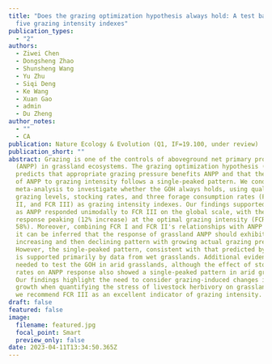 ```yaml
---
title: "Does the grazing optimization hypothesis always hold: A test based on
  five grazing intensity indexes"
publication_types:
  - "2"
authors:
  - Ziwei Chen
  - Dongsheng Zhao
  - Shunsheng Wang
  - Yu Zhu
  - Siqi Deng
  - Ke Wang
  - Xuan Gao
  - admin
  - Du Zheng
author_notes:
  - ""
  - CA
publication: Nature Ecology & Evolution (Q1, IF=19.100, under review)
publication_short: ""
abstract: Grazing is one of the controls of aboveground net primary productivity
  (ANPP) in grassland ecosystems. The grazing optimization hypothesis (GOH)
  predicts that appropriate grazing pressure benefits ANPP and that the response
  of ANPP to grazing intensity follows a single-peaked pattern. We conducted a
  meta-analysis to investigate whether the GOH always holds, using qualitative
  grazing levels, stocking rates, and three forage consumption rates (FCR I, FCR
  II, and FCR III) as grazing intensity indexes. Our findings supported the GOH,
  as ANPP responded unimodally to FCR III on the global scale, with the ANPP
  response peaking (12% increase) at the optimal grazing intensity (FCR III =
  58%). Moreover, combining FCR I and FCR II's relationships with ANPP changes,
  it can be inferred that the response of grassland ANPP should exhibit an
  increasing and then declining pattern with growing actual grazing pressure.
  However, the single-peaked pattern, consistent with that predicted by the GOH,
  is supported primarily by data from wet grasslands. Additional evidence is
  needed to test the GOH in arid grasslands, although the effect of stocking
  rates on ANPP response also showed a single-peaked pattern in arid grasslands.
  Our findings highlight the need to consider grazing-induced changes in plant
  growth when quantifying the stress of livestock herbivory on grasslands, and
  we recommend FCR III as an excellent indicator of grazing intensity.
draft: false
featured: false
image:
  filename: featured.jpg
  focal_point: Smart
  preview_only: false
date: 2023-04-11T13:34:50.365Z
---
```

